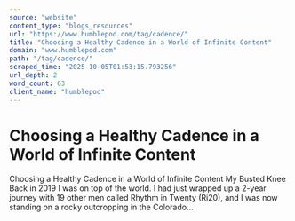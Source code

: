 ```yaml
---
source: "website"
content_type: "blogs_resources"
url: "https://www.humblepod.com/tag/cadence/"
title: "Choosing a Healthy Cadence in a World of Infinite Content"
domain: "www.humblepod.com"
path: "/tag/cadence/"
scraped_time: "2025-10-05T01:53:15.793256"
url_depth: 2
word_count: 63
client_name: "humblepod"
---
```


# Choosing a Healthy Cadence in a World of Infinite Content

Choosing a Healthy Cadence in a World of Infinite Content My Busted Knee Back in 2019 I was on top of the world. I had just wrapped up a 2-year journey with 19 other men called Rhythm in Twenty (Ri20), and I was now standing on a rocky outcropping in the Colorado...